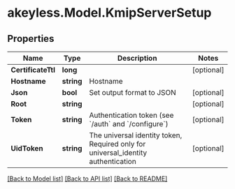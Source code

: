 # akeyless.Model.KmipServerSetup

## Properties

Name | Type | Description | Notes
------------ | ------------- | ------------- | -------------
**CertificateTtl** | **long** |  | [optional] 
**Hostname** | **string** | Hostname | 
**Json** | **bool** | Set output format to JSON | [optional] 
**Root** | **string** |  | [optional] 
**Token** | **string** | Authentication token (see &#x60;/auth&#x60; and &#x60;/configure&#x60;) | [optional] 
**UidToken** | **string** | The universal identity token, Required only for universal_identity authentication | [optional] 

[[Back to Model list]](../README.md#documentation-for-models) [[Back to API list]](../README.md#documentation-for-api-endpoints) [[Back to README]](../README.md)

